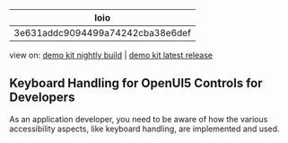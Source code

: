 <!-- loio3e631addc9094499a74242cba38e6def -->

| loio |
| -----|
| 3e631addc9094499a74242cba38e6def |

<div id="loio">

view on: [demo kit nightly build](https://openui5nightly.hana.ondemand.com/#/topic/3e631addc9094499a74242cba38e6def) | [demo kit latest release](https://openui5.hana.ondemand.com/#/topic/3e631addc9094499a74242cba38e6def)</div>

## Keyboard Handling for OpenUI5 Controls for Developers

As an application developer, you need to be aware of how the various accessibility aspects, like keyboard handling, are implemented and used.

